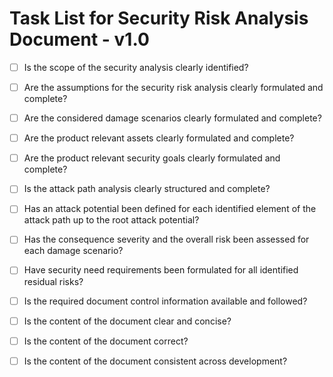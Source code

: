 # Task List for Security Risk Analysis Document - v1.0

- [ ] Is the scope of the security analysis clearly identified?

- [ ] Are the assumptions for the security risk analysis clearly formulated and complete?

- [ ] Are the considered damage scenarios clearly formulated and complete?

- [ ] Are the product relevant assets clearly formulated and complete?

- [ ] Are the product relevant security goals clearly formulated and complete?

- [ ] Is the attack path analysis clearly structured and complete?

- [ ] Has an attack potential been defined for each identified element of the attack path up to the root attack potential?

- [ ] Has the consequence severity and the overall risk been assessed for each damage scenario?

- [ ] Have security need requirements been formulated for all identified residual risks?

- [ ] Is the required document control information available and followed?

- [ ] Is the content of the document clear and concise?

- [ ] Is the content of the document correct?

- [ ] Is the content of the document consistent across development?
